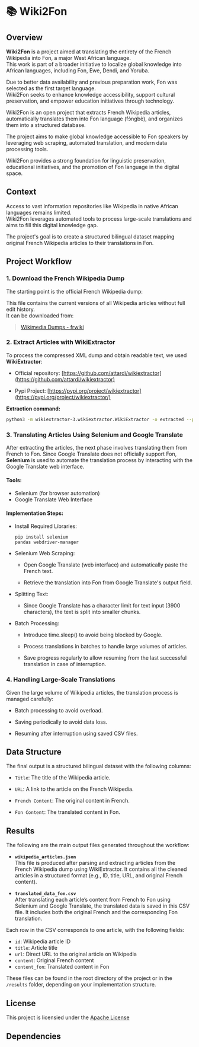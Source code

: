 # 📚 Wiki2Fon

## Overview

**Wiki2Fon** is a project aimed at translating the entirety of the French Wikipedia into Fon, a major West African language.  
This work is part of a broader initiative to localize global knowledge into African languages, including Fon, Ewe, Dendi, and Yoruba.

Due to better data availability and previous preparation work, Fon was selected as the first target language.  
Wiki2Fon seeks to enhance knowledge accessibility, support cultural preservation, and empower education initiatives through technology.

Wiki2Fon is an open project that extracts French Wikipedia articles, automatically translates them into Fon language (fɔ̀ngbè), and organizes them into a structured database.

The project aims to make global knowledge accessible to Fon speakers by leveraging web scraping, automated translation, and modern data processing tools.

Wiki2Fon provides a strong foundation for linguistic preservation, educational initiatives, and the promotion of Fon language in the digital space.

## Context

Access to vast information repositories like Wikipedia in native African languages remains limited.  
Wiki2Fon leverages automated tools to process large-scale translations and aims to fill this digital knowledge gap.

The project's goal is to create a structured bilingual dataset mapping original French Wikipedia articles to their translations in Fon.

## Project Workflow

### 1. Download the French Wikipedia Dump

The starting point is the official French Wikipedia dump:


This file contains the current versions of all Wikipedia articles without full edit history.  
It can be downloaded from:  
> [Wikimedia Dumps - frwiki](https://dumps.wikimedia.org/frwiki/latest/frwiki-latest-pages-articles.xml.bz2)

### 2. Extract Articles with WikiExtractor

To process the compressed XML dump and obtain readable text, we used **WikiExtractor**:

- Official repository: [https://github.com/attardi/wikiextractor](https://github.com/attardi/wikiextractor)

- Pypi Project: [https://pypi.org/project/wikiextractor](https://pypi.org/project/wikiextractor/)

**Extraction command:**

```bash
python3 -m wikiextractor-3.wikiextractor.WikiExtractor -o extracted --processes 2 --no-templates PATH_TO_YOUR_DUMP/frwiki-latest-pages-articles.xml.bz2
```

### 3. Translating Articles Using Selenium and Google Translate

After extracting the articles, the next phase involves translating them from French to Fon. Since Google Translate does not officially support Fon, **Selenium** is used to automate the translation process by interacting with the Google Translate web interface.

#### Tools:

- Selenium (for browser automation)
- Google Translate Web Interface

#### Implementation Steps:
- Install Required Libraries:

    ```
    pip install selenium 
    pandas webdriver-manager
    ```
- Selenium Web Scraping:
    
    - Open Google Translate (web interface) and automatically paste the French text.

    - Retrieve the translation into Fon from Google Translate's output field.


- Splitting Text:

    - Since Google Translate has a character limit for text input (3900 characters), the text is split into smaller chunks.

- Batch Processing:

    - Introduce time.sleep() to avoid being blocked by Google.

    - Process translations in batches to handle large volumes of articles.

    - Save progress regularly to allow resuming from the last successful translation in case of interruption.


### 4.  Handling Large-Scale Translations
Given the large volume of Wikipedia articles, the translation process is managed carefully:


- Batch processing to avoid overload.

- Saving periodically to avoid data loss.

- Resuming after interruption using saved CSV files.

## Data Structure
The final output is a structured bilingual dataset with the following columns:

- ```Title```: The title of the Wikipedia article.

- ```URL```: A link to the article on the French Wikipedia.

- ```French Content```: The original content in French.

- ```Fon Content```: The translated content in Fon.

## Results

The following are the main output files generated throughout the workflow:

- **`wikipedia_articles.json`**  
  This file is produced after parsing and extracting articles from the French Wikipedia dump using WikiExtractor. It contains all the cleaned articles in a structured format (e.g., ID, title, URL, and original French content).

- **`translated_data_fon.csv`**  
  After translating each article’s content from French to Fon using Selenium and Google Translate, the translated data is saved in this CSV file. It includes both the original French and the corresponding Fon translation.

Each row in the CSV corresponds to one article, with the following fields:
- `id`: Wikipedia article ID
- `title`: Article title
- `url`: Direct URL to the original article on Wikipedia
- `content`: Original French content
- `content_fon`: Translated content in Fon

These files can be found in the root directory of the project or in the `/results` folder, depending on your implementation structure.


## License

This project is licensied under the [Apache License](LICENSE)

## Dependencies
